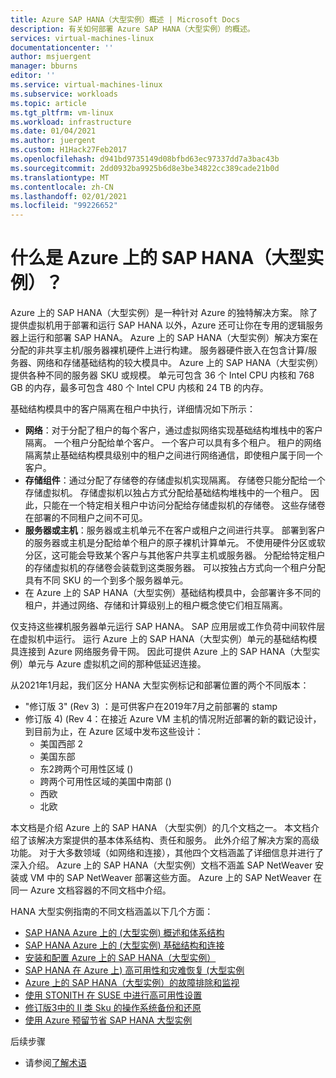 ```yaml
---
title: Azure SAP HANA（大型实例）概述 | Microsoft Docs
description: 有关如何部署 Azure SAP HANA（大型实例）的概述。
services: virtual-machines-linux
documentationcenter: ''
author: msjuergent
manager: bburns
editor: ''
ms.service: virtual-machines-linux
ms.subservice: workloads
ms.topic: article
ms.tgt_pltfrm: vm-linux
ms.workload: infrastructure
ms.date: 01/04/2021
ms.author: juergent
ms.custom: H1Hack27Feb2017
ms.openlocfilehash: d941bd9735149d08bfbd63ec97337dd7a3bac43b
ms.sourcegitcommit: 2dd0932ba9925b6d8e3be34822cc389cade21b0d
ms.translationtype: MT
ms.contentlocale: zh-CN
ms.lasthandoff: 02/01/2021
ms.locfileid: "99226652"
---
```

#  <a name="what-is-sap-hana-on-azure-large-instances"></a>什么是 Azure 上的 SAP HANA（大型实例）？

Azure 上的 SAP HANA（大型实例）是一种针对 Azure 的独特解决方案。 除了提供虚拟机用于部署和运行 SAP HANA 以外，Azure 还可让你在专用的逻辑服务器上运行和部署 SAP HANA。 Azure 上的 SAP HANA（大型实例）解决方案在分配的非共享主机/服务器裸机硬件上进行构建。 服务器硬件嵌入在包含计算/服务器、网络和存储基础结构的较大模具中。 Azure 上的 SAP HANA（大型实例）提供各种不同的服务器 SKU 或规模。 单元可包含 36 个 Intel CPU 内核和 768 GB 的内存，最多可包含 480 个 Intel CPU 内核和 24 TB 的内存。

基础结构模具中的客户隔离在租户中执行，详细情况如下所示：

- **网络**：对于分配了租户的每个客户，通过虚拟网络实现基础结构堆栈中的客户隔离。 一个租户分配给单个客户。 一个客户可以具有多个租户。 租户的网络隔离禁止基础结构模具级别中的租户之间进行网络通信，即使租户属于同一个客户。
- **存储组件**：通过分配了存储卷的存储虚拟机实现隔离。 存储卷只能分配给一个存储虚拟机。 存储虚拟机以独占方式分配给基础结构堆栈中的一个租户。 因此，只能在一个特定相关租户中访问分配给存储虚拟机的存储卷。 这些存储卷在部署的不同租户之间不可见。
- **服务器或主机**：服务器或主机单元不在客户或租户之间进行共享。 部署到客户的服务器或主机是分配给单个租户的原子裸机计算单元。 不使用硬件分区或软分区，这可能会导致某个客户与其他客户共享主机或服务器。 分配给特定租户的存储虚拟机的存储卷会装载到这类服务器。 可以按独占方式向一个租户分配具有不同 SKU 的一个到多个服务器单元。
- 在 Azure 上的 SAP HANA（大型实例）基础结构模具中，会部署许多不同的租户，并通过网络、存储和计算级别上的租户概念使它们相互隔离。 


仅支持这些裸机服务器单元运行 SAP HANA。 SAP 应用层或工作负荷中间软件层在虚拟机中运行。 运行 Azure 上的 SAP HANA（大型实例）单元的基础结构模具连接到 Azure 网络服务骨干网。 因此可提供 Azure 上的 SAP HANA（大型实例）单元与 Azure 虚拟机之间的那种低延迟连接。

从2021年1月起，我们区分 HANA 大型实例标记和部署位置的两个不同版本：

- "修订版 3" (Rev 3) ：是可供客户在2019年7月之前部署的 stamp
- 修订版 4)  (Rev 4：在接近 Azure VM 主机的情况附近部署的新的戳记设计，到目前为止，在 Azure 区域中发布这些设计：
    -  美国西部 2 
    -  美国东部
    -  东2跨两个可用性区域 () 
    -  跨两个可用性区域的美国中南部 () 
    -  西欧
    -  北欧


本文档是介绍 Azure 上的 SAP HANA （大型实例）的几个文档之一。 本文档介绍了该解决方案提供的基本体系结构、责任和服务。 此外介绍了解决方案的高级功能。 对于大多数领域（如网络和连接），其他四个文档涵盖了详细信息并进行了深入介绍。 Azure 上的 SAP HANA（大型实例）文档不涵盖 SAP NetWeaver 安装或 VM 中的 SAP NetWeaver 部署这些方面。 Azure 上的 SAP NetWeaver 在同一 Azure 文档容器的不同文档中介绍。 


HANA 大型实例指南的不同文档涵盖以下几个方面：

- [SAP HANA Azure 上的 (大型实例) 概述和体系结构](hana-overview-architecture.md)
- [SAP HANA Azure 上的 (大型实例) 基础结构和连接](hana-overview-infrastructure-connectivity.md)
- [安装和配置 Azure 上的 SAP HANA（大型实例）](hana-installation.md)
- [SAP HANA 在 Azure 上) 高可用性和灾难恢复 (大型实例](hana-overview-high-availability-disaster-recovery.md)
- [Azure 上的 SAP HANA（大型实例）的故障排除和监视](troubleshooting-monitoring.md)
- [使用 STONITH 在 SUSE 中进行高可用性设置](./ha-setup-with-stonith.md)
- [修订版3中的 II 类 Sku 的操作系统备份和还原](./os-backup-type-ii-skus.md)
- [使用 Azure 预留节省 SAP HANA 大型实例](../../../cost-management-billing/reservations/prepay-hana-large-instances-reserved-capacity.md)

后续步骤
- 请参阅[了解术语](hana-know-terms.md)
